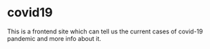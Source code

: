 # covid19
This is a frontend site which can tell us the current cases of covid-19 pandemic and more info about it.
